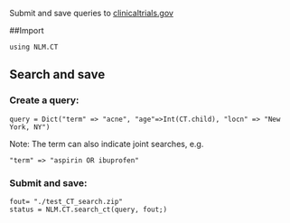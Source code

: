 
Submit and save queries to [clinicaltrials.gov](https://clinicaltrials.gov/)


##Import


```
using NLM.CT
```


<a id='Search-and-save-1'></a>

## Search and save


<a id='Create-a-query:-1'></a>

### Create a query:


```
query = Dict("term" => "acne", "age"=>Int(CT.child), "locn" => "New York, NY")
```


Note: The term can also indicate joint searches, e.g.


```
"term" => "aspirin OR ibuprofen"
```


<a id='Submit-and-save:-1'></a>

### Submit and save:


```
fout= "./test_CT_search.zip"
status = NLM.CT.search_ct(query, fout;)
```

